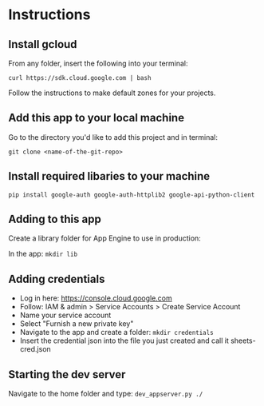 # Instructions

## Install gcloud

From any folder, insert the following into your terminal:

```curl https://sdk.cloud.google.com | bash```

Follow the instructions to make default zones for your projects.

## Add this app to your local machine

Go to the directory you'd like to add this project and in terminal:

```git clone <name-of-the-git-repo> ```

## Install required libaries to your machine

```pip install google-auth google-auth-httplib2 google-api-python-client```

## Adding to this app

Create a library folder for App Engine to use in production:

In the app: ```mkdir lib```

## Adding credentials

* Log in here: https://console.cloud.google.com
* Follow: IAM & admin > Service Accounts > Create Service Account
* Name your service account
* Select "Furnish a new private key"
* Navigate to the app and create a folder: ```mkdir credentials```
* Insert the credential json into the file you just created and call it sheets-cred.json

## Starting the dev server

Navigate to the home folder and type: ```dev_appserver.py ./```

